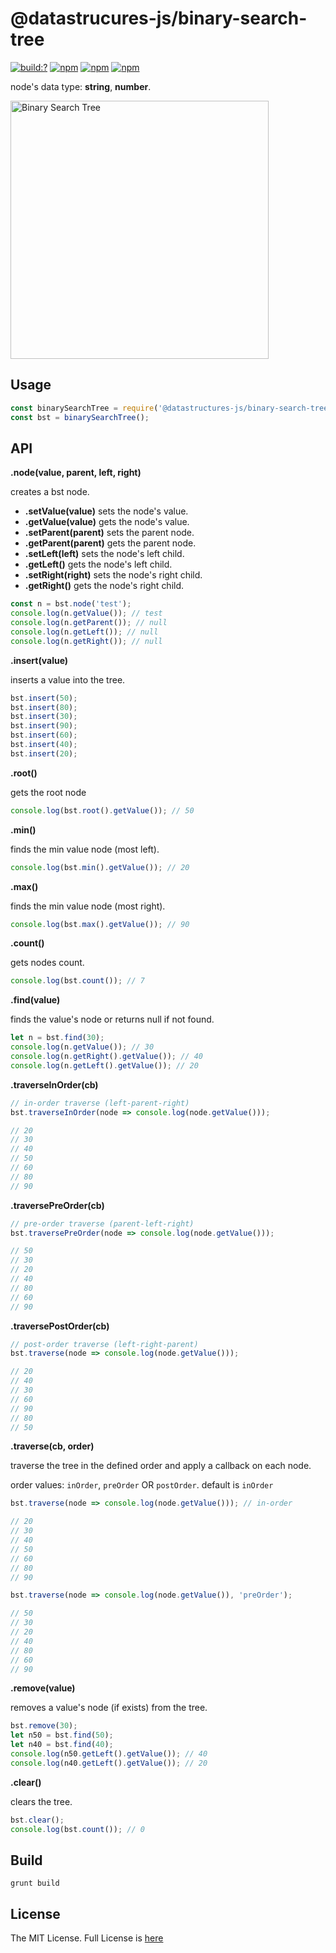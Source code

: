 # @datastrucures-js/binary-search-tree

[![build:?](https://travis-ci.org/eyas-ranjous/datatructures-js/binary-search-tree.svg?branch=master)](https://travis-ci.org/eyas-ranjous/datatructures-js/binary-search-tree) 
[![npm](https://img.shields.io/npm/v/@datastructures-js/binary-search-tree.svg)](https://www.npmjs.com/package/@datastructures-js/binary-search-tree)
[![npm](https://img.shields.io/npm/dm/@datastructures-js/binary-search-tree.svg)](https://www.npmjs.com/packages/@datastructures-js/binary-search-tree) [![npm](https://img.shields.io/badge/node-%3E=%206.0-blue.svg)](https://www.npmjs.com/package/@datastructures-js/binary-search-tree)

node's data type: **string**, **number**.

<img width="413" alt="Binary Search Tree" src="https://user-images.githubusercontent.com/6517308/35762621-74a72626-085f-11e8-8934-ef6facdd6e10.png">

## Usage
```js
const binarySearchTree = require('@datastructures-js/binary-search-tree');
const bst = binarySearchTree();
```

## API

**.node(value, parent, left, right)**

creates a bst node.

* **.setValue(value)** sets the node's value.
* **.getValue(value)** gets the node's value.
* **.setParent(parent)** sets the parent node.
* **.getParent(parent)** gets the parent node.
* **.setLeft(left)** sets the node's left child.
* **.getLeft()** gets the node's left child.
* **.setRight(right)** sets the node's right child.
* **.getRight()** gets the node's right child.

```js
const n = bst.node('test');
console.log(n.getValue()); // test
console.log(n.getParent()); // null
console.log(n.getLeft()); // null
console.log(n.getRight()); // null
```

**.insert(value)** 

inserts a value into the tree.
```javascript
bst.insert(50);
bst.insert(80);
bst.insert(30);
bst.insert(90);
bst.insert(60);
bst.insert(40);
bst.insert(20);
```

**.root()** 

gets the root node
```javascript
console.log(bst.root().getValue()); // 50
```

**.min()** 

finds the min value node (most left).
```javascript
console.log(bst.min().getValue()); // 20
```

**.max()** 

finds the min value node (most right).
```javascript
console.log(bst.max().getValue()); // 90
```

**.count()** 

gets nodes count.
```javascript
console.log(bst.count()); // 7
```

**.find(value)** 

finds the value's node or returns null if not found.
```javascript
let n = bst.find(30);
console.log(n.getValue()); // 30
console.log(n.getRight().getValue()); // 40
console.log(n.getLeft().getValue()); // 20
```

**.traverseInOrder(cb)** 
```js
// in-order traverse (left-parent-right)
bst.traverseInOrder(node => console.log(node.getValue()));

// 20
// 30
// 40
// 50
// 60
// 80
// 90
```

**.traversePreOrder(cb)** 

```js
// pre-order traverse (parent-left-right)
bst.traversePreOrder(node => console.log(node.getValue()));

// 50
// 30
// 20
// 40
// 80
// 60
// 90
```

**.traversePostOrder(cb)** 

```js
// post-order traverse (left-right-parent)
bst.traverse(node => console.log(node.getValue()));

// 20
// 40
// 30
// 60
// 90
// 80
// 50
```

**.traverse(cb, order)** 

traverse the tree in the defined order and apply a callback on each node.

order values: `inOrder`, `preOrder` OR `postOrder`. default is `inOrder`

```js
bst.traverse(node => console.log(node.getValue())); // in-order

// 20
// 30
// 40
// 50
// 60
// 80
// 90

bst.traverse(node => console.log(node.getValue()), 'preOrder');

// 50
// 30
// 20
// 40
// 80
// 60
// 90
```


**.remove(value)** 

removes a value's node (if exists) from the tree.
```javascript
bst.remove(30);
let n50 = bst.find(50);
let n40 = bst.find(40);
console.log(n50.getLeft().getValue()); // 40
console.log(n40.getLeft().getValue()); // 20
```

**.clear()** 

clears the tree.
```javascript
bst.clear();
console.log(bst.count()); // 0
```

## Build
```
grunt build
```

## License
The MIT License. Full License is [here](https://github.com/datastructures-js/binary-search-tree/blob/master/LICENSE)
